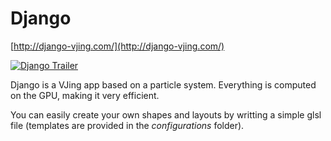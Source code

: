 # Django

[http://django-vjing.com/](http://django-vjing.com/)

[![Django Trailer](http://img.youtube.com/vi/ILEdhbt9lL0/0.jpg)](https://www.youtube.com/watch?v=ILEdhbt9lL0 "Django Trailer")

Django is a VJing app based on a particle system.
Everything is computed on the GPU, making it very efficient.

You can easily create your own shapes and layouts by writting a simple glsl file (templates are provided in the *configurations* folder).